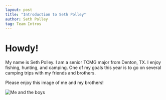 ```yaml
---
layout: post
title: "Introduction to Seth Polley"
author: Seth Polley
tag: Team Intros
---
```


# Howdy! 
My name is Seth Polley.
I am a senior TCMG major from Denton, TX.
I enjoy fishing, hunting, and camping. One of my goals this year is to go on several camping trips with my friends and brothers.


Please enjoy this image of me and my brothers! 

![Me and the boys](/Project2/assets/images/brothers.JPG) 